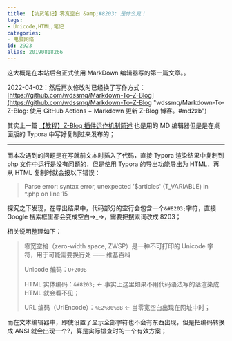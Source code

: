 ```yaml
---
title: 【坑货笔记】零宽空白 &amp;#8203; 是什么鬼！
tags:
- Unicode,HTML,笔记
categories:
- 电脑网络
id: 2923
alias: 20190818266
---
```


这大概是在本站后台正式使用 MarkDown 编辑器写的第一篇文章。。

2022-04-02：然后再次修改时已经换了写作方式：[https://github.com/wdssmq/Markdown-To-Z-Blog](https://github.com/wdssmq/Markdown-To-Z-Blog "wdssmq/Markdown-To-Z-Blog: 使用 GitHub Actions + Markdown 更新 Z-Blog 博客。#md2zb")

其实上一篇 [【教程】Z-Blog 插件运作机制简述](https://www.wdssmq.com/post/20190817262.html "【教程】Z-Blog 插件运作机制简述") 也是用的 MD 编辑器但是是在桌面版的 Typora 中写好复制过来发布的；

------------

而本次遇到的问题是在写就前文本时插入了代码，直接 Typora 渲染结果中复制到 php 文件中运行是没有问题的，但是使用 Typora 的导出功能导出为 HTML，再从 HTML 复制时就会报以下错误：

> Parse error: syntax error, unexpected '$articles' (T_VARIABLE) in *.php on line 15

探究之下发现，在导出结果中，代码部分的空行会包含一个`&#8203;`字符，直接 Google 搜索框里都会变成空白→_→，需要把搜索词改成 8203；

相关说明整理如下：

> 零宽空格（zero-width space, ZWSP）是一种不可打印的 Unicode 字符，用于可能需要换行处 —— 维基百科
>
> Unicode 编码：`U+200B`
>
> HTML 实体编码：`&#8203;` ← 事实上这里如果不用代码语法写的话渲染成 HTML 就会看不见；
>
> URL 编码（UrlEncode）：`%E2%80%8B` ← 当零宽空白出现在网址中时；
>

而在文本编辑器中，即使设置了显示全部字符也不会有东西出现，但是把编码转换成 ANSI 就会出现一个?，算是实际排查时的一个有效方案；

<!--2923-->
